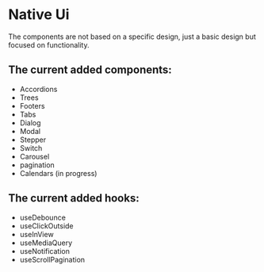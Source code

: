 # Native Ui

The components are not based on a specific design, just a basic design but focused on functionality.

## The current added components:

- Accordions
- Trees
- Footers
- Tabs
- Dialog
- Modal
- Stepper
- Switch
- Carousel
- pagination
- Calendars (in progress)

## The current added hooks:

- useDebounce
- useClickOutside
- useInView
- useMediaQuery
- useNotification
- useScrollPagination
